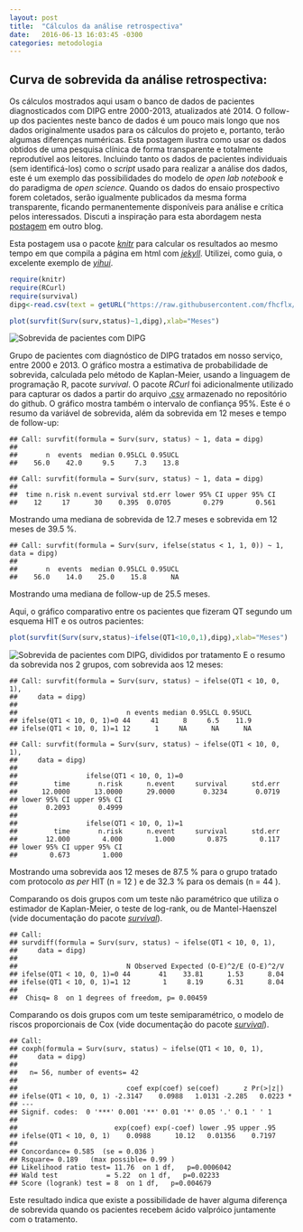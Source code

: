 ```yaml
---
layout: post
title:  "Cálculos da análise retrospectiva"
date:   2016-06-13 16:03:45 -0300
categories: metodologia
---
```


## Curva de sobrevida da análise retrospectiva:

Os cálculos mostrados aqui usam o banco de dados de pacientes diagnosticados com DIPG entre 2000-2013, atualizados até 2014. O follow-up dos pacientes neste banco de dados é um pouco mais longo que nos dados originalmente usados para os cálculos do projeto e, portanto, terão algumas diferenças numéricas. Esta postagem ilustra como usar os dados obtidos de uma pesquisa clínica de forma transparente e totalmente reprodutível aos leitores. Incluindo tanto os dados de pacientes individuais (sem identificá-los) como o _script_ usado para realizar a análise dos dados, este é um exemplo das possibilidades do modelo de _open lab notebook_ e do paradigma de _open science_. Quando os dados do ensaio prospectivo forem coletados, serão igualmente publicados da mesma forma transparente, ficando permanentemente disponíveis para análise e crítica pelos interessados. Discuti a inspiração para esta abordagem nesta [postagem](http://fhcflx.github.io/pharmakon/jekyll/update/2016/05/01/Migrando-meu-blog-para-Github-Pages-usando-Jekyll.html) em outro blog.

Esta postagem usa o pacote [_knitr_](http://yihui.name/knitr/) para calcular os resultados ao mesmo tempo em que compila a página em html com [_jekyll_](https://jekyllrb.com/).
Utilizei, como guia, o excelente exemplo de [_yihui_](https://github.com/yihui/knitr).


```r
require(knitr)
require(RCurl)
require(survival)
dipg<-read.csv(text = getURL("https://raw.githubusercontent.com/fhcflx/valkyrie/gh-pages/assets/stat/dipg.csv"))
```


```r
plot(survfit(Surv(surv,status)~1,dipg),xlab="Meses")
```

![Sobrevida de pacientes com DIPG](https://github.com/fhcflx/valkyrie/blob/gh-pages/figure/source/2016-06-13-Cálculos-da-análise-retrospectiva/Sobrevida-1.png)

Grupo de pacientes com diagnóstico de DIPG tratados em nosso serviço, entre 2000 e 2013. O gráfico mostra a estimativa de probabilidade de sobrevida, calculada pelo método de Kaplan-Meier, usando a linguagem de programação R, pacote *survival*. O pacote *RCurl* foi adicionalmente utilizado para capturar os dados a partir do arquivo [.csv](https://github.com/fhcflx/valkyrie/blob/gh-pages/assets/stat/dipg.csv) armazenado no repositório do github. O gráfico mostra também o intervalo de confiança 95%.
Este é o resumo da variável de sobrevida, além da sobrevida em 12 meses e tempo de follow-up:


```
## Call: survfit(formula = Surv(surv, status) ~ 1, data = dipg)
##
##       n  events  median 0.95LCL 0.95UCL
##    56.0    42.0     9.5     7.3    13.8
```


```
## Call: survfit(formula = Surv(surv, status) ~ 1, data = dipg)
##
##  time n.risk n.event survival std.err lower 95% CI upper 95% CI
##    12     17      30    0.395  0.0705        0.279        0.561
```

Mostrando uma mediana de sobrevida de 12.7 meses e sobrevida em 12 meses de 39.5 %.


```
## Call: survfit(formula = Surv(surv, ifelse(status < 1, 1, 0)) ~ 1, data = dipg)
##
##       n  events  median 0.95LCL 0.95UCL
##    56.0    14.0    25.0    15.8      NA
```

Mostrando uma mediana de follow-up de 25.5 meses.

Aqui, o gráfico comparativo entre os pacientes que fizeram QT segundo um esquema HIT e os outros pacientes:


```r
plot(survfit(Surv(surv,status)~ifelse(QT1<10,0,1),dipg),xlab="Meses")
```

![Sobrevida de pacientes com DIPG, divididos por tratamento](https://github.com/fhcflx/valkyrie/blob/gh-pages/figure/source/2016-06-13-Cálculos-da-análise-retrospectiva/Sobrevida2-1.png)
E o resumo da sobrevida nos 2 grupos, com sobrevida aos 12 meses:

```
## Call: survfit(formula = Surv(surv, status) ~ ifelse(QT1 < 10, 0, 1),
##     data = dipg)
##
##                           n events median 0.95LCL 0.95UCL
## ifelse(QT1 < 10, 0, 1)=0 44     41      8     6.5    11.9
## ifelse(QT1 < 10, 0, 1)=1 12      1     NA      NA      NA
```

```
## Call: survfit(formula = Surv(surv, status) ~ ifelse(QT1 < 10, 0, 1),
##     data = dipg)
##
##                 ifelse(QT1 < 10, 0, 1)=0
##         time       n.risk      n.event     survival      std.err
##      12.0000      13.0000      29.0000       0.3234       0.0719
## lower 95% CI upper 95% CI
##       0.2093       0.4999
##
##                 ifelse(QT1 < 10, 0, 1)=1
##         time       n.risk      n.event     survival      std.err
##       12.000        4.000        1.000        0.875        0.117
## lower 95% CI upper 95% CI
##        0.673        1.000
```

Mostrando uma sobrevida aos 12 meses de 87.5 % para o grupo tratado com protocolo _as per_ HIT (n = 12 ) e de 32.3 % para os demais (n = 44 ).

Comparando os dois grupos com um teste não paramétrico que utiliza o estimador de Kaplan-Meier, o teste de log-rank, ou de Mantel-Haenszel (vide documentação do pacote [_survival_](https://cran.r-project.org/web/packages/survival/survival.pdf)).

```
## Call:
## survdiff(formula = Surv(surv, status) ~ ifelse(QT1 < 10, 0, 1),
##     data = dipg)
##
##                           N Observed Expected (O-E)^2/E (O-E)^2/V
## ifelse(QT1 < 10, 0, 1)=0 44       41    33.81      1.53      8.04
## ifelse(QT1 < 10, 0, 1)=1 12        1     8.19      6.31      8.04
##
##  Chisq= 8  on 1 degrees of freedom, p= 0.00459
```
Comparando os dois grupos com um teste semiparamétrico, o modelo de riscos proporcionais de Cox (vide documentação do pacote [_survival_](https://cran.r-project.org/web/packages/survival/survival.pdf)).

```
## Call:
## coxph(formula = Surv(surv, status) ~ ifelse(QT1 < 10, 0, 1),
##     data = dipg)
##
##   n= 56, number of events= 42
##
##                           coef exp(coef) se(coef)      z Pr(>|z|)  
## ifelse(QT1 < 10, 0, 1) -2.3147    0.0988   1.0131 -2.285   0.0223 *
## ---
## Signif. codes:  0 '***' 0.001 '**' 0.01 '*' 0.05 '.' 0.1 ' ' 1
##
##                        exp(coef) exp(-coef) lower .95 upper .95
## ifelse(QT1 < 10, 0, 1)    0.0988      10.12   0.01356    0.7197
##
## Concordance= 0.585  (se = 0.036 )
## Rsquare= 0.189   (max possible= 0.99 )
## Likelihood ratio test= 11.76  on 1 df,   p=0.0006042
## Wald test            = 5.22  on 1 df,   p=0.02233
## Score (logrank) test = 8  on 1 df,   p=0.004679
```
Este resultado indica que existe a possibilidade de haver alguma diferença de sobrevida quando os pacientes recebem ácido valpróico juntamente com o tratamento.
